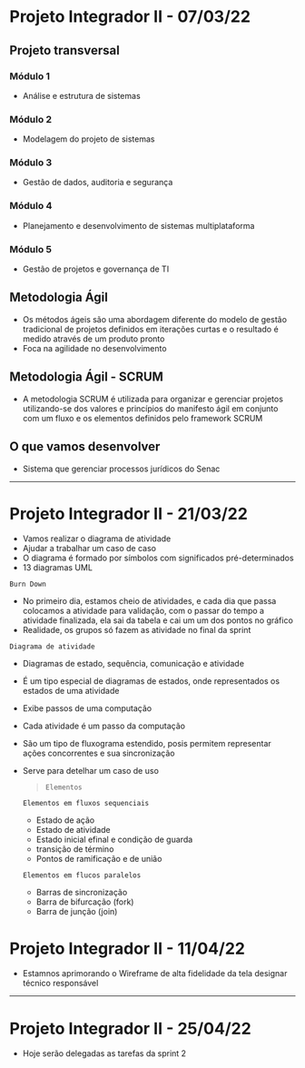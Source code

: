 # Projeto Integrador II - 07/03/22

## Projeto transversal

### Módulo 1

-   Análise e estrutura de sistemas

### Módulo 2

-   Modelagem do projeto de sistemas

### Módulo 3

-   Gestão de dados, auditoria e segurança

### Módulo 4

-   Planejamento e desenvolvimento de sistemas multiplataforma

### Módulo 5

-   Gestão de projetos e governança de TI

## Metodologia Ágil

-   Os métodos ágeis são uma abordagem diferente do modelo de gestão tradicional de projetos definidos em iterações curtas e o resultado é medido através de um produto pronto
-   Foca na agilidade no desenvolvimento

## Metodologia Ágil - SCRUM

-   A metodologia SCRUM é utilizada para organizar e gerenciar projetos utilizando-se dos valores e princípios do manifesto ágil em conjunto com um fluxo e os elementos definidos pelo framework SCRUM

## O que vamos desenvolver

-   Sistema que gerenciar processos jurídicos do Senac

---

# Projeto Integrador II - 21/03/22

- Vamos realizar o diagrama de atividade
- Ajudar a trabalhar um caso de caso
- O diagrama é formado por símbolos com significados pré-determinados
- 13 diagramas UML

`Burn Down`

- No primeiro dia, estamos cheio de atividades, e cada dia que passa colocamos a atividade para validação, com o passar do tempo a atividade finalizada, ela sai da tabela e cai um um dos pontos no gráfico
- Realidade, os grupos só fazem as atividade no final da sprint

`Diagrama de atividade`

- Diagramas de estado, sequência, comunicação e atividade
- É um tipo especial de diagramas de estados, onde representados os estados de uma atividade
- Exibe passos de uma computação
- Cada atividade é um passo da computação
- São um tipo de fluxograma estendido, posis permitem representar ações concorrentes e sua sincronização
- Serve para detelhar um caso de uso

  >`Elementos`

    `Elementos em fluxos sequenciais`
    - Estado de ação
    - Estado de atividade
    - Estado inicial efinal e condição de guarda
    - transição de término
    - Pontos de ramificação e de união

    `Elementos em flucos paralelos`
    - Barras de sincronização
    - Barra de bifurcação (fork)
    - Barra de junção (join)
  
# Projeto Integrador II - 11/04/22

- Estamnos aprimorando o Wireframe de alta fidelidade da tela designar técnico responsável

---

# Projeto Integrador II - 25/04/22

- Hoje serão delegadas as tarefas da sprint 2
  
